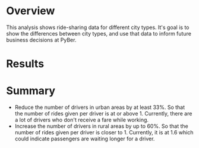 # Overview
This analysis shows ride-sharing data for different city types. It's goal is to show the differences between city types, and use that data to inform future business decisions at PyBer.

# Results


# Summary
* Reduce the number of drivers in urban areas by at least 33%. So that the number of rides given per driver is at or above 1. Currently, there are a lot of drivers who don't receive a fare while working.
* Increase the number of drivers in rural areas by up to 60%. So that the number of rides given per driver is closer to 1. Currently, it is at 1.6 which could indicate passengers are waiting longer for a driver.

